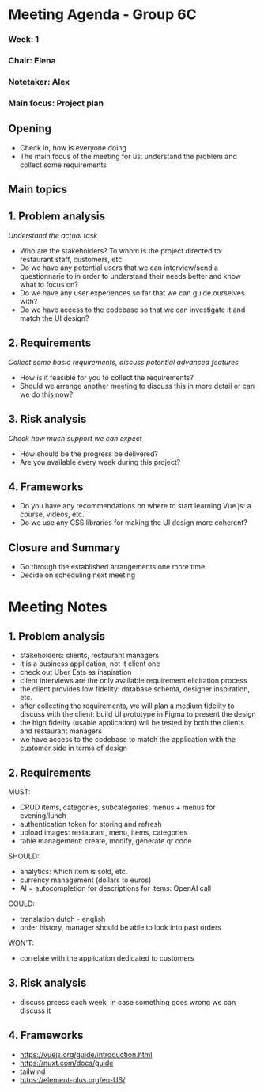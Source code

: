 # Meeting Agenda - Group 6C

### Week: 1
### Chair: Elena
### Notetaker: Alex
### Main focus: Project plan

## **Opening**
- Check in, how is everyone doing
- The main focus of the meeting for us: understand the problem and collect some requirements

## **Main topics**
## 1. Problem analysis
*Understand the actual task*
- Who are the stakeholders? To whom is the project directed to: restaurant staff, customers, etc.
- Do we have any potential users that we can interview/send a questionnarie to in order to understand their needs better and know what to focus on?
- Do we have any user experiences so far that we can guide ourselves with?
- Do we have access to the codebase so that we can investigate it and match the UI design?

## 2. Requirements
*Collect some basic requirements, discuss potential advanced features*
- How is it feasible for you to collect the requirements?
- Should we arrange another meeting to discuss this in more detail or can we do this now?

## 3. Risk analysis
*Check how much support we can expect*
- How should be the progress be delivered?
- Are you available every week during this project?

## 4. Frameworks
- Do you have any recommendations on where to start learning Vue.js: a course, videos, etc.
- Do we use any CSS libraries for making the UI design more coherent?

## **Closure and Summary**
- Go through the established arrangements one more time
- Decide on scheduling next meeting

# Meeting Notes

## 1. Problem analysis
- stakeholders: clients, restaurant managers
- it is a business application, not it client one
- check out Uber Eats as inspiration
- client interviews are the only available requirement elicitation process
- the client provides low fidelity: database schema, designer inspiration, etc.
- after collecting the requirements, we will plan a medium fidelity to discuss with the client: build UI prototype in Figma to present the design
- the high fidelity (usable application) will be tested by both the clients and restaurant managers
- we have access to the codebase to match the application with the customer side in terms of design

## 2. Requirements
MUST:
 - CRUD items, categories, subcategories, menus + menus for evening/lunch
 - authentication token for storing and refresh
 - upload images: restaurant, menu, items, categories
 - table management: create, modify, generate qr code

SHOULD:
 - analytics: which item is sold, etc.
 - currency management (dollars to euros)
 - AI = autocompletion for descriptions for items: OpenAI call

COULD:
 - translation dutch - english
 - order history, manager should be able to look into past orders

WON'T:
 - correlate with the application dedicated to customers

## 3. Risk analysis
 - discuss prcess each week, in case something goes wrong we can discuss it

## 4. Frameworks
 - https://vuejs.org/guide/introduction.html
 - https://nuxt.com/docs/guide
 - tailwind
 - https://element-plus.org/en-US/



